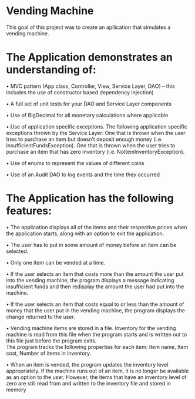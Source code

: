 # Vending Machine

This goal of this project was to create an apllication that simulates a vending machine.

# The Application demonstrates an understanding of:

• MVC pattern (App class, Controller, View, Service Layer, DAO) – this includes the use of constructor based dependency injection)

• A full set of unit tests for your DAO and Service Layer components

• Use of BigDecimal for all monetary calculations where applicable

• Use of application specific exceptions. The following application specific exceptions thrown by the Service Layer:
   One that is thrown when the user tries to purchase an item but doesn’t deposit enough money (i.e. InsufficientFundsException).
   One that is thrown when the user tries to purchase an item that has zero inventory (i.e. NoItemInventoryException).
  
• Use of enums to represent the values of different coins

• Use of an Audit DAO to log events and the time they occurred

# The Application has the following features:

• The application displays all of the items and their respective prices when the application starts, along with an option to exit the application.

• The user has to put in some amount of money before an item can be selected.

• Only one item can be vended at a time.

• If the user selects an item that costs more than the amount the user put into the vending machine, the program displays a message indicating insufficient funds and then redisplay the amount the user had put into the machine.

• If the user selects an item that costs equal to or less than the amount of money that the user put in the vending machine, the program displays the change returned to the user.

• Vending machine items are stored in a file.  Inventory for the vending machine is read from this file when the program starts and is written out to this file just before the program exits.  
  The program tracks the following properties for each item: Item name,  Item cost, Number of items in inventory.

• When an item is vended, the program updates the inventory level appropriately.  If the machine runs out of an item, it is no longer be available as an option to the user.  However, the items that have an inventory level of zero are still read from and written to the inventory file and stored in memory



